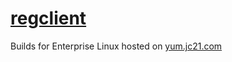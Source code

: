 # [regclient](https://regclient.org/)

Builds for Enterprise Linux hosted on [yum.jc21.com](https://yum.jc21.com)
